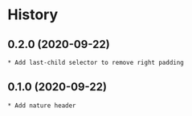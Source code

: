 # History

## 0.2.0 (2020-09-22)
    * Add last-child selector to remove right padding

## 0.1.0 (2020-09-22)
	* Add nature header
